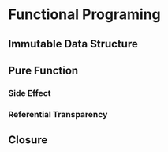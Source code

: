 # Functional Programing

## Immutable Data Structure

## Pure Function

### Side Effect

### Referential Transparency

## Closure
